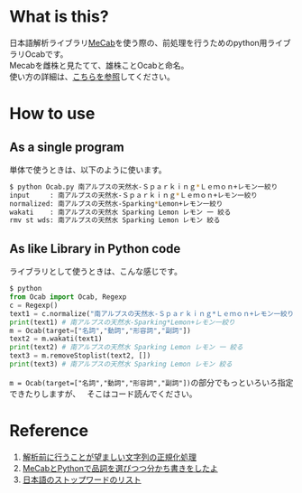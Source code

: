 # What is this?
日本語解析ライブラリ[MeCab](http://taku910.github.io/mecab/)を使う際の、前処理を行うためのpython用ライブラリOcabです。  
Mecabを雌株と見たてて、雄株ことOcabと命名。  
使い方の詳細は、[こちらを参照](http://boomin.yokohama/archives/634)してください。

# How to use
## As a single program
単体で使うときは、以下のように使います。

```bash
$ python Ocab.py 南アルプスの天然水-Ｓｐａｒｋｉｎｇ*Ｌｅｍｏｎ+レモン一絞り
input     : 南アルプスの天然水-Ｓｐａｒｋｉｎｇ*Ｌｅｍｏｎ+レモン一絞り
normalized: 南アルプスの天然水-Sparking*Lemon+レモン一絞り
wakati    : 南アルプスの天然水 Sparking Lemon レモン 一 絞る
rmv st wds: 南アルプスの天然水 Sparking Lemon レモン 絞る
```

## As like Library in Python code
ライブラリとして使うときは、こんな感じです。

```python
$ python
from Ocab import Ocab, Regexp
c = Regexp()
text1 = c.normalize("南アルプスの天然水-Ｓｐａｒｋｉｎｇ*Ｌｅｍｏｎ+レモン一絞り")
print(text1) # 南アルプスの天然水-Sparking*Lemon+レモン一絞り
m = Ocab(target=["名詞","動詞","形容詞","副詞"])
text2 = m.wakati(text1)
print(text2) # 南アルプスの天然水 Sparking Lemon レモン 一 絞る
text3 = m.removeStoplist(text2, [])
print(text3) # 南アルプスの天然水 Sparking Lemon レモン 絞る
```

`m = Ocab(target=["名詞","動詞","形容詞","副詞"])`の部分でもっといろいろ指定できたりしますが、  
そこはコード読んでください。

# Reference
1. [解析前に行うことが望ましい文字列の正規化処理](https://github.com/neologd/mecab-ipadic-neologd/wiki/Regexp.ja)
1. [MeCabとPythonで品詞を選びつつ分かち書きをしたよ](https://foolean.net/p/576)
1. [日本語のストップワードのリスト](http://svn.sourceforge.jp/svnroot/slothlib/CSharp/Version1/SlothLib/NLP/Filter/StopWord/word/Japanese.txt)
